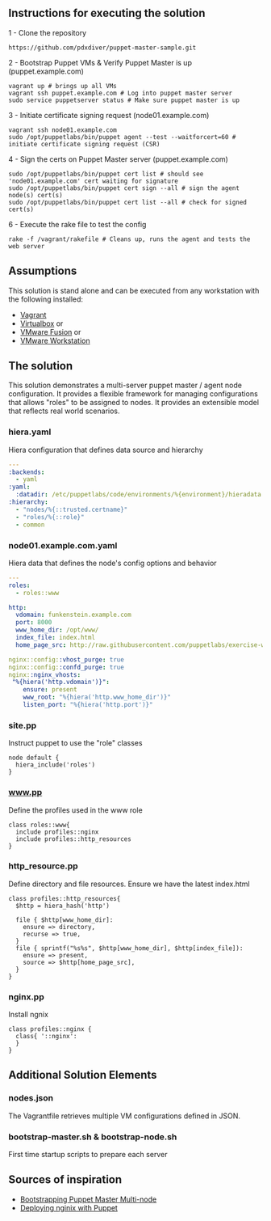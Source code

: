 ## Instructions for executing the solution
1 - Clone the repository
```Shell
https://github.com/pdxdiver/puppet-master-sample.git
```
2 - Bootstrap Puppet VMs & Verify Puppet Master is up (puppet.example.com)
```Shell
vagrant up # brings up all VMs
vagrant ssh puppet.example.com # Log into puppet master server
sudo service puppetserver status # Make sure puppet master is up
```
3 - Initiate certificate signing request (node01.example.com)
```Shell
vagrant ssh node01.example.com
sudo /opt/puppetlabs/bin/puppet agent --test --waitforcert=60 # initiate certificate signing request (CSR)
```
4 - Sign the certs on Puppet Master server (puppet.example.com)
```Shell
sudo /opt/puppetlabs/bin/puppet cert list # should see 'node01.example.com' cert waiting for signature
sudo /opt/puppetlabs/bin/puppet cert sign --all # sign the agent node(s) cert(s)
sudo /opt/puppetlabs/bin/puppet cert list --all # check for signed cert(s)
```
6 - Execute the rake file to test the config
```Shell
rake -f /vagrant/rakefile # Cleans up, runs the agent and tests the web server
```

## Assumptions
This solution is stand alone and can be executed from any workstation with the following installed:
- [Vagrant](https://www.vagrantup.com/downloads.html)
- [Virtualbox](https://www.vagrantup.com/downloads.html) or
- [VMware Fusion](https://www.vmware.com/go/try-fusion-en) or
- [VMware Workstation](http://www.vmware.com/products/workstation/)

## The solution
This solution demonstrates a multi-server puppet master / agent node configuration. It provides a flexible framework for managing configurations that allows "roles" to be assigned to nodes. It provides an extensible model that reflects real world scenarios.

### hiera.yaml
Hiera configuration that defines data source and hierarchy
```YAML
---
:backends:
  - yaml
:yaml:
  :datadir: /etc/puppetlabs/code/environments/%{environment}/hieradata
:hierarchy:
  - "nodes/%{::trusted.certname}"
  - "roles/%{::role}"
  - common
```

### node01.example.com.yaml
Hiera data that defines the node's config options and behavior
```YAML
---
roles:
  - roles::www

http:
  vdomain: funkenstein.example.com
  port: 8000
  www_home_dir: /opt/www/
  index_file: index.html
  home_page_src: http://raw.githubusercontent.com/puppetlabs/exercise-webpage/master/index.html

nginx::config::vhost_purge: true
nginx::config::confd_purge: true
nginx::nginx_vhosts:
 "%{hiera('http.vdomain')}":
    ensure: present
    www_root: "%{hiera('http.www_home_dir')}"
    listen_port: "%{hiera('http.port')}"
```
###  site.pp
Instruct puppet to use the "role" classes
```Puppet
node default {
  hiera_include('roles')
}
```
### <span>www.pp</span>
Define the profiles used in the www role
```Puppet
class roles::www{
  include profiles::nginx
  include profiles::http_resources
}
```
###  http_resource.pp
Define directory and file resources. Ensure we have the latest index.html
```Puppet
class profiles::http_resources{
  $http = hiera_hash('http')

  file { $http[www_home_dir]:
    ensure => directory,
    recurse => true,
  }
  file { sprintf("%s%s", $http[www_home_dir], $http[index_file]):
    ensure => present,
    source => $http[home_page_src],
  }
}
```
###  nginx.pp
Install ngnix
```Puppet
class profiles::nginx {
  class{ '::nginx':
  }
}
```
## Additional Solution Elements

### nodes.json
The Vagrantfile retrieves multiple VM configurations defined in JSON.

### bootstrap-master.sh & bootstrap-node.sh
First time startup scripts to prepare each server

## Sources of inspiration
- [Bootstrapping Puppet Master Multi-node](http://wp.me/p1RD28-1kX)
- [Deploying nginix with Puppet](https://blog.serverdensity.com/deploying-nginx-with-puppet/)
